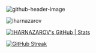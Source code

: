 ![github-header-image](https://user-images.githubusercontent.com/48320037/157597185-cf8ae574-99ad-4ffa-af0b-46fc1dfe86e1.png)


<p align="left"> <img src="https://komarev.com/ghpvc/?username=iharnazarov" alt="iharnazarov" /> </p>

[![IHARNAZAROV's GitHub | Stats](https://stats.quine.sh/IHARNAZAROV/github?theme=dark)](https://quine.sh?utm_source=widgets&utm_campaign=IHARNAZAROV)


[![GitHub Streak](http://github-readme-streak-stats.herokuapp.com?user=IHARNAZARAU&theme=tokyonight&hide_border=true&date_format=j%20M%5B%20Y%5D)](https://git.io/streak-stats)


